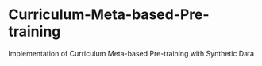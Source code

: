 # Curriculum-Meta-based-Pre-training
Implementation of Curriculum Meta-based Pre-training with Synthetic Data
